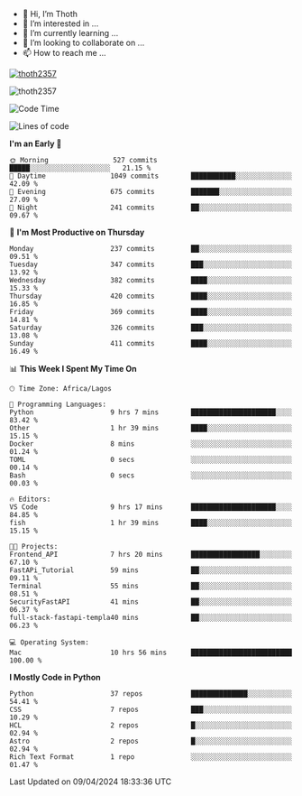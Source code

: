 <!---
thoth2357/thoth2357 is a ✨ special ✨ repository because its `README.md` (this file) appears on your GitHub profile.
You can click the Preview link to take a look at your changes.
--->

- 👋 Hi, I’m Thoth
- 👀 I’m interested in ...
- 🌱 I’m currently learning ...
- 💞️ I’m looking to collaborate on ...
- 📫 How to reach me ...


<p align="left"> <a href="https://github.com/ryo-ma/github-profile-trophy"><img src="https://github-profile-trophy.vercel.app/?username=thoth2357&theme=gruvbox&no-bg=true&no-frame=false&title=MultiLanguage,Commits,Repositories,Stars,Followers,PullRequest,Reviews,Issues" alt="thoth2357" /></a> </p>

<p align="left"> <img src="https://komarev.com/ghpvc/?username=thoth2357&label=Profile%20views&color=0e75b6&style=flat" alt="thoth2357" /> </p>

<!--START_SECTION:waka-->
![Code Time](http://img.shields.io/badge/Code%20Time-2%2C824%20hrs%207%20mins-blue)

![Lines of code](https://img.shields.io/badge/From%20Hello%20World%20I%27ve%20Written-31.1%20million%20lines%20of%20code-blue)

**I'm an Early 🐤** 

```text
🌞 Morning                527 commits         █████░░░░░░░░░░░░░░░░░░░░   21.15 % 
🌆 Daytime                1049 commits        ███████████░░░░░░░░░░░░░░   42.09 % 
🌃 Evening                675 commits         ███████░░░░░░░░░░░░░░░░░░   27.09 % 
🌙 Night                  241 commits         ██░░░░░░░░░░░░░░░░░░░░░░░   09.67 % 
```
📅 **I'm Most Productive on Thursday** 

```text
Monday                   237 commits         ██░░░░░░░░░░░░░░░░░░░░░░░   09.51 % 
Tuesday                  347 commits         ███░░░░░░░░░░░░░░░░░░░░░░   13.92 % 
Wednesday                382 commits         ████░░░░░░░░░░░░░░░░░░░░░   15.33 % 
Thursday                 420 commits         ████░░░░░░░░░░░░░░░░░░░░░   16.85 % 
Friday                   369 commits         ████░░░░░░░░░░░░░░░░░░░░░   14.81 % 
Saturday                 326 commits         ███░░░░░░░░░░░░░░░░░░░░░░   13.08 % 
Sunday                   411 commits         ████░░░░░░░░░░░░░░░░░░░░░   16.49 % 
```


📊 **This Week I Spent My Time On** 

```text
🕑︎ Time Zone: Africa/Lagos

💬 Programming Languages: 
Python                   9 hrs 7 mins        █████████████████████░░░░   83.42 % 
Other                    1 hr 39 mins        ████░░░░░░░░░░░░░░░░░░░░░   15.15 % 
Docker                   8 mins              ░░░░░░░░░░░░░░░░░░░░░░░░░   01.24 % 
TOML                     0 secs              ░░░░░░░░░░░░░░░░░░░░░░░░░   00.14 % 
Bash                     0 secs              ░░░░░░░░░░░░░░░░░░░░░░░░░   00.03 % 

🔥 Editors: 
VS Code                  9 hrs 17 mins       █████████████████████░░░░   84.85 % 
fish                     1 hr 39 mins        ████░░░░░░░░░░░░░░░░░░░░░   15.15 % 

🐱‍💻 Projects: 
Frontend_API             7 hrs 20 mins       █████████████████░░░░░░░░   67.10 % 
FastAPi_Tutorial         59 mins             ██░░░░░░░░░░░░░░░░░░░░░░░   09.11 % 
Terminal                 55 mins             ██░░░░░░░░░░░░░░░░░░░░░░░   08.51 % 
SecurityFastAPI          41 mins             ██░░░░░░░░░░░░░░░░░░░░░░░   06.37 % 
full-stack-fastapi-templa40 mins             ██░░░░░░░░░░░░░░░░░░░░░░░   06.23 % 

💻 Operating System: 
Mac                      10 hrs 56 mins      █████████████████████████   100.00 % 
```

**I Mostly Code in Python** 

```text
Python                   37 repos            ██████████████░░░░░░░░░░░   54.41 % 
CSS                      7 repos             ███░░░░░░░░░░░░░░░░░░░░░░   10.29 % 
HCL                      2 repos             █░░░░░░░░░░░░░░░░░░░░░░░░   02.94 % 
Astro                    2 repos             █░░░░░░░░░░░░░░░░░░░░░░░░   02.94 % 
Rich Text Format         1 repo              ░░░░░░░░░░░░░░░░░░░░░░░░░   01.47 % 
```




 Last Updated on 09/04/2024 18:33:36 UTC
<!--END_SECTION:waka-->
<!--![](http://github-profile-summary-cards.vercel.app/api/cards/profile-details?username=thoth2357&theme=2077)

![](http://github-profile-summary-cards.vercel.app/api/cards/stats?username=thoth2357&theme=2077)![](http://github-profile-summary-cards.vercel.app/api/cards/productive-time?username=thoth2357&theme=2077&utcOffset=8) -->
